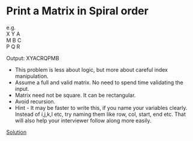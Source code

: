 # Print a Matrix in Spiral order

e.g.  
X Y A  
M B C  
P Q R  
  
Output: XYACRQPMB  
  
* This problem is less about logic, but more about careful index manipulation.
* Assume a full and valid matrix. No need to spend time validating the input.
* Matrix need not be square. It can be rectangular.
* Avoid recursion.
* Hint - It may be faster to write this, if you name your variables clearly. Instead of i,j,k,l etc, try naming them like row, col, start, end etc. That will also help your interviewer follow along
more easily.

[Solution](./src/SpiralMatrix.java)
